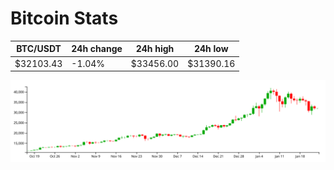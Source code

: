 # Bitcoin Stats

BTC/USDT|24h change|24h high|24h low|
|---|---|---|---|
|$32103.43|-1.04%|$33456.00|$31390.16|

<img src="./chart.svg">
